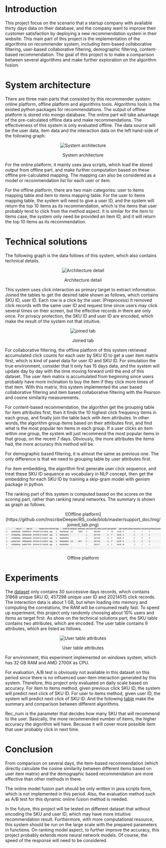 # Introduction

This project focus on the scenario that a startup company with available thirty days data on their database, and the company want to improve their customer satisfaction by deploying a new recommendation system in their website. This main part of this project is the implementation of the algorithms on recommender system, including item-based collaborative filtering, user-based collaborative filtering, demographic filtering, content-based recommendation. The goal of this project is to make a comparison between several algorithms and make further exploration on the algorithm fusion.

# System architecture

There are three main parts that consisted by this recommender system: online platform, offline platform and algorithms tools. Algorithms tools is the existed python packages for recommendations. The output of offline platform is stored into mongo database. The online part will take advantage of the pre-calculated offline data and make recommendations. The effectiveness of this system is only evaluated offline. The data source will be the user data, item data and the interaction data on the left hand-side of the following graph.

<div align=center><img alt="System architecture" src="https://github.com/InscribeDeeper/RS_code/tree/master/support_doc/img/System_architecture.png"/>

System architecture
</div>

For the online platform, it mainly uses java scripts, which load the stored output from offline part, and make further computation based on these offline pre-calculated mapping. The mapping can also be considered as a model or recommendation list for each user or item.

For the offline platform, there are two main categories: user to items mapping table and item to items mapping table. For the user to items mapping table, the system will need to give a user ID, and the system will return the top 10 items as its recommendation, which is the items that user probably tend to click from the method aspect. It is similar for the item to items case, the system only need be provided an item ID, and it will return the top 10 items as its recommendation.

# Technical solutions

The following graph is the data follows of this system, which also contains technical details.

<div align=center><img alt="Architecture detail" src="https://github.com/InscribeDeeper/RS_code/tree/master/support_doc/img/Architecture_detail.png"/>

Architecture detail
</div>

This system uses click interaction as primary target to extract information. Joined the tables to get the desired table shown as follows, which contains SKU ID, user ID. Each row is a click by the user. (Preprocess) It removed click records with the same user ID and request time since users may click several times on their screen, but the effective records in there are only once. For privacy protection, the SKU ID and user ID are encoded, which make the result of the system not that intuitive.

<div align=center><img alt="joined tab" src="https://github.com/InscribeDeeper/RS_code/tree/master/support_doc/img/joined_tab.png"/>

Joined tab
</div>



For collaborative filtering, the offline platform of this system retrieved accumulated click counts for each user by SKU ID to get a user item matrix first, which is kind of panel data for user ID and SKU ID. For simulation the true environment, consider that it only has 15 days data, and the system will update day by day with the time moving forward until the end of this dataset. The user item matrix is accumulated from beginning since users probably have more inclination to buy the item if they click more times of that item. With this matrix, this system implemented the user based collaborative filtering and item based collaborative filtering with the Pearson and cosine similarity measurements.

For content-based recommendation, the algorithm get the grouping table for item attributes first, then it finds the 10 highest click frequency items in each group, and finally join the table back with item attributes. In other words, the algorithm group items based on their attributes first, and find what is the most popular ten items in each group. If a user clicks an item within one group, the system will just recommend the most popular items in that group, on the recent 7 days. Obviously, the more attributes the items had, the more accuracy this method will be.

For demographic based filtering, it is almost the same as previous one. The only difference is that we need to grouping table by user attributes first.

For item embedding, the algorithm first generate user click sequence, and treat these SKU ID sequence as vocabulary in NLP concept, then get the embedding for each SKU ID by training a skip-gram model with genism package in python.

The ranking part of this system is computed based on the scores on the scoring part, rather than ranking neural networks. The summary is shown as graph as follows.


<div align=center>
![Offline platform](https://github.com/InscribeDeeper/RS_code/blob/master/support_doc/img/joined_tab.png)

<img alt="Offline platform" src="https://github.com/InscribeDeeper/RS_code/blob/master/support_doc/img/joined_tab.png"/>

Offline platform
</div>


# Experiments

The [dataset](https://www.dropbox.com/sh/kdgx4wconscfllj/AADNR94dAP8PlmGCYhHLT5Eqa?dl=0) only contains 30 successive days records, which contains 31868 unique SKU ID, 457298 unique user ID and 20214515 click records. The interaction data is about 1 GB, but when loading into memory and computing the correlations, the RAM will be consumed really fast. To speed up experiment, this project only randomly choosing about 10% users and items as target first. As show on the technical solutions part, the SKU table contains two attributes, which are encoded. The user table contains 9 attributes, which are listed as follows.


 <div align=center><img alt="User table attributes" src="https://github.com/InscribeDeeper/RS_code/tree/master/support_doc/img/User_table attributes.png"/>
 
 User table attributes
 </div>



For environment, this experiment implemented on windows system, which has 32 GB RAM and AMD 2700X as CPU.

For evaluation, A/B test is obviously not available in this dataset on this period since there is no influenced user-item interaction generated by this system. Therefore, this project only evaluated on daily scale based on accuracy. For item to items method, given previous click SKU ID, the system will predict next click of SKU ID. For user to items method, given user ID, the system will predict next click of SKU ID. And the following [table](https://www.dropbox.com/sh/kdgx4wconscfllj/AADNR94dAP8PlmGCYhHLT5Eqa?dl=0) make the summary and comparison between different algorithms.

Rec_num is the parameter that decides how many SKU that will recommend to the user. Basically, the more recommended number of items, the higher accuracy the algorithm will have. Because it will cover more possible item that user probably click in next time.

# Conclusion

From comparison on several days, the item-based recommendation (which directly calculate the cosine similarity between different items based on user item matrix) and the demographic based recommendation are more effective than other methods in there.

The online model fusion part should be only written in java scripts form, which is not implemented in this period. Also, the evaluation method such as A/B test for this dynamic online fusion method is needed.

In the future, this project will be tested on different dataset that without encoding the SKU and user ID, which may have more intuitive recommendation result. Furthermore, with more computational resource, this system should be run on the large scale with the prepared parameters in functions. On ranking model aspect, to further improve the accuracy, this project probably extends more neural network models. Of course, the speed of the response will need to be considered.
